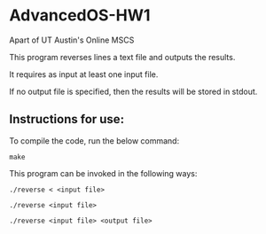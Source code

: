 # AdvancedOS-HW1
Apart of UT Austin's Online MSCS

This program reverses lines a text file and outputs the results.

It requires as input at least one input file.

If no output file is specified, then the results will be stored in stdout.

## Instructions for use:

To compile the code, run the below command:
```
make
```

This program can be invoked in the following ways:
```
./reverse < <input file>
```
```
./reverse <input file>
```
```
./reverse <input file> <output file>
```
